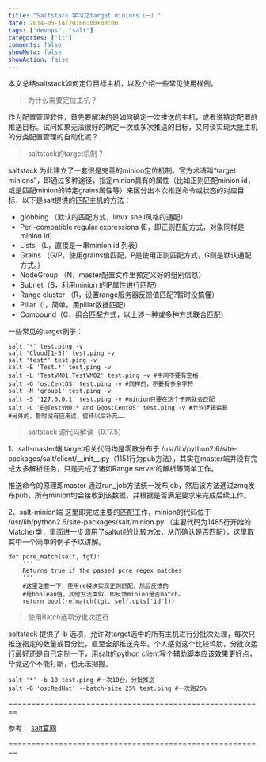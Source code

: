 ```yaml
---
title: "Saltstack 学习之target minions（一）"
date: 2014-05-14T20:00:00+08:00
tags: ["devops", "salt"]
categories: ["it"]
comments: false
showMeta: false
showAction: false
---
```


本文总结saltstack如何定位目标主机，以及介绍一些常见使用样例。

<!--more-->

> 为什么需要定位主机？

作为配置管理软件，首先要解决的是如何确定一次推送的主机，或者说特定配置的推送目标。试问如果无法很好的确定一次或多次推送的目标，又何谈实现大批主机的分类配置管理的自动化呢？  

> saltstack的target机制？

saltstack 为此建立了一套很是完善的minion定位机制。官方术语叫“target minions”，即通过多种途径，指定minion具有的属性（比如正则匹配minion id，或是匹配minion的特定grains属性等）来区分出本次推送命令或状态的对应目标，以下是salt提供的匹配主机的方法：

- globbing （默认的匹配方式，linux shell风格的通配）
- Perl-compatible regular expressions (E，即正则匹配方式，对象同样是minion id)
- Lists （L，直接是一串minion id 列表）
- Grains （G/P，使用grains值匹配，P是使用正则匹配方式，G则是默认通配方式。）
- NodeGroup （N，master配置文件里预定义好的组别信息）
- Subnet（S，利用minion 的IP属性进行匹配）
- Range cluster （R，设置range服务器反馈值匹配?暂时没搞懂）
- Pillar（I，简单，用pillar数据匹配）
- Compound（C，组合匹配方式，以上述一种或多种方式联合匹配）

一些常见的target例子：  

	salt '*' test.ping -v
    salt 'Cloud[1-5]' test.ping -v
	salt 'test*' test.ping -v
    salt -E 'Test.*' test.ping -v
    salt -L 'TestVM01,TestVM02' test.ping -v #中间不要有空格
    salt -G 'os:CentOS' test.ping -v #同样的，不要有多余字符
    salt -N 'group1' test.ping -v
    salt -S '127.0.0.1' test.ping -v #minion只要在这个子网就会匹配
    salt -C 'E@TestVM0.* and G@os:CentOS' test.ping -v #允许逻辑运算
    #另外的，暂时没有应用过，留待以后补充……


> saltstack 源代码解读（0.17.5）

1、salt-master端
target相关代码均是零散分布于 /usr/lib/python2.6/site-packages/salt/client/\_\_init\_\_.py（1151行为pub方法），其实在master端并没有完成太多解析任务，只是完成了诸如Range server的解析等简单工作。

推送命令的原理即master 通过run_job方法统一发布job，然后该方法通过zmq发布pub，所有minion均会接收到该数据，并根据是否满足要求来完成后续工作。

2、salt-minion端
这里即完成主要的匹配工作，minion的代码位于 /usr/lib/python2.6/site-packages/salt/minion.py （主要代码为1485行开始的Matcher类，里面进一步调用了saltutil的比较方法，从而确认是否匹配），这里取其中一个简单的例子予以讲解。

    def pcre_match(self, tgt):
        '''
        Returns true if the passed pcre regex matches
        '''
        #这里注意一下，使用re模块实现正则匹配，然后反馈的
        #是boolean值，其他方法类似，即反馈minion是否match。
        return bool(re.match(tgt, self.opts['id']))


> 使用Batch选项分批次运行

saltstack 提供了-b 选项，允许对target选中的所有主机进行分批次处理，每次只推送指定的数量或百分比，直至全部推送完毕。个人感觉这个比较鸡肋，分批次运行最好还是自己定制一下，用salt的python client写个辅助脚本应该效果更好点，毕竟这个不能打断，也无法把握。

	salt '*' -b 10 test.ping #一次10台，分批推送
    salt -G 'os:RedHat' --batch-size 25% test.ping #一次跑25%
    
========================================================

参考： [salt官网](http://docs.saltstack.com/en/latest/topics/targeting/)

========================================================
